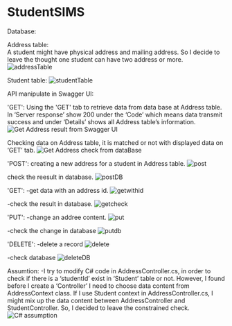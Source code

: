 # StudentSIMS


Database:

Address table:  
A student might have physical address and mailing address. So I decide to leave the thought one student can have two address or more.
![addressTable](https://user-images.githubusercontent.com/63832090/88175008-50fba680-cc79-11ea-96a4-7f00e85c60e7.PNG)

Student table:
![studentTable](https://user-images.githubusercontent.com/63832090/88176088-e0ee2000-cc7a-11ea-834b-80b25a6a0671.PNG)



API manipulate in Swagger UI:

'GET':
Using the 'GET' tab to retrieve data from data base at Address table. In ‘Server response’ show 200 under the ‘Code’ which means data transmit success and under ‘Details’ shows all Address table’s information. 
![Get Address result from Swagger UI](https://user-images.githubusercontent.com/63832090/88160839-53eb9c80-cc63-11ea-8cdf-7e213ef600ed.JPG)

Checking data on Address table, it is matched or not with displayed data on ‘GET’ tab. 
![Get Address check from dataBase](https://user-images.githubusercontent.com/63832090/88163074-408e0080-cc66-11ea-9266-766a406bf628.JPG)

'POST':
creating a new address for a student in Address table. 
![post](https://user-images.githubusercontent.com/63832090/88176918-1fd0a580-cc7c-11ea-98a8-c8c640dc78fa.PNG)

check the reesult in database.
![postDB](https://user-images.githubusercontent.com/63832090/88177238-a08fa180-cc7c-11ea-9b18-cd5640d8f0a3.PNG)

'GET': 
-get data with an address id.
![getwithid](https://user-images.githubusercontent.com/63832090/88177453-ffedb180-cc7c-11ea-98d2-a017d861dafc.PNG)

-check the result in database.
![getcheck](https://user-images.githubusercontent.com/63832090/88177637-565af000-cc7d-11ea-832e-9ec278c9a3e5.PNG)

'PUT':
-change an addree content.
![put](https://user-images.githubusercontent.com/63832090/88178101-f6b11480-cc7d-11ea-81bb-c7118b871927.PNG)

-check the change in database
![putdb](https://user-images.githubusercontent.com/63832090/88178241-34ae3880-cc7e-11ea-8522-9d09b7de03d5.PNG)

'DELETE':
-delete a record
![delete](https://user-images.githubusercontent.com/63832090/88178425-7b039780-cc7e-11ea-9f02-265bc139c6ba.PNG)

-check database
![deleteDB](https://user-images.githubusercontent.com/63832090/88178612-c6b64100-cc7e-11ea-894e-a9213e8395e6.PNG)


Assumtion:
-I try to modify C# code in AddressController.cs, in order to check if there is a ‘studentId’ exist in ‘Student’ table or not. However, I found before I create a ‘Controller’ I need to choose data content from AddressContext class. If I use Student context in AddressController.cs, I might mix up the data content between AddressController and StudentController. So, I decided to leave the constrained check. 
![C# assumption](https://user-images.githubusercontent.com/63832090/88166353-3c181680-cc6b-11ea-8779-61c4269a312e.JPG)


